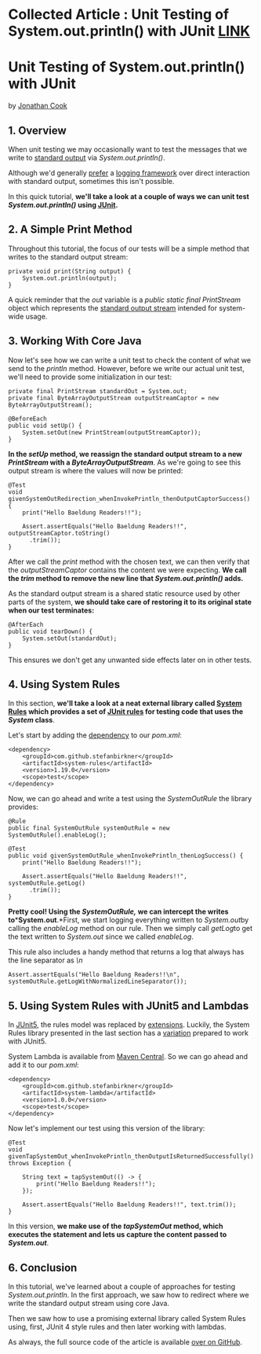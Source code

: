 # Collected Article : Unit Testing of System.out.println() with JUnit [LINK](https://www.baeldung.com/java-testing-system-out-println)

Unit Testing of System.out.println() with JUnit
===============================================

by [Jonathan Cook](https://www.baeldung.com/author/jonathan-cook/ "Posts by Jonathan Cook")

**1. Overview**
---------------

When unit testing we may occasionally want to test the messages that we write to [standard output](/linux/pipes-redirection#standard-io) via *System.out.println()*.

Although we'd generally [prefer](/java-system-out-println-vs-loggers) a [logging framework](/java-logging-intro) over direct interaction with standard output, sometimes this isn't possible.

In this quick tutorial, **we'll take a look at a couple of ways we can unit test *System.out.println()* using [JUnit](/tag/junit/).**

**2. A Simple Print Method**
----------------------------

Throughout this tutorial, the focus of our tests will be a simple method that writes to the standard output stream:

    private void print(String output) {
        System.out.println(output);
    }

A quick reminder that the *out* variable is a *public static final PrintStream* object which represents the [standard output stream](/java-lang-system) intended for system-wide usage.

**3. Working With Core Java**
-----------------------------

Now let's see how we can write a unit test to check the content of what we send to the *println* method. However, before we write our actual unit test, we'll need to provide some initialization in our test:

    private final PrintStream standardOut = System.out;
    private final ByteArrayOutputStream outputStreamCaptor = new ByteArrayOutputStream();

    @BeforeEach
    public void setUp() {
        System.setOut(new PrintStream(outputStreamCaptor));
    }

**In the *setUp* method, we reassign the standard output stream to a new *PrintStream* with a *ByteArrayOutputStream***. As we're going to see this output stream is where the values will now be printed:

    @Test
    void givenSystemOutRedirection_whenInvokePrintln_thenOutputCaptorSuccess() {
        print("Hello Baeldung Readers!!");
            
        Assert.assertEquals("Hello Baeldung Readers!!", outputStreamCaptor.toString()
          .trim());
    }

After we call the *print* method with the chosen text, we can then verify that the *outputStreamCaptor* contains the content we were expecting. **We call the *trim* method to remove the new line that *System.out.println()* adds.**

As the standard output stream is a shared static resource used by other parts of the system, **we should take care of restoring it to its original state when our test terminates:**

    @AfterEach
    public void tearDown() {
        System.setOut(standardOut);
    }

This ensures we don't get any unwanted side effects later on in other tests.

**4. Using System Rules**
-------------------------

In this section, **we'll take a look at a neat external library called [System Rules](https://stefanbirkner.github.io/system-rules/) which provides a set of [JUnit rules](/junit-4-rules) for testing code that uses the *System* class**.

Let's start by adding the [dependency](https://search.maven.org/classic/#search%7Cga%7C1%7Ca%3A%22system-rules%22) to our *pom.xml*:

    <dependency>
        <groupId>com.github.stefanbirkner</groupId>
        <artifactId>system-rules</artifactId>
        <version>1.19.0</version>
        <scope>test</scope>
    </dependency>

Now, we can go ahead and write a test using the *SystemOutRule* the library provides:

    @Rule
    public final SystemOutRule systemOutRule = new SystemOutRule().enableLog();

    @Test
    public void givenSystemOutRule_whenInvokePrintln_thenLogSuccess() {
        print("Hello Baeldung Readers!!");

        Assert.assertEquals("Hello Baeldung Readers!!", systemOutRule.getLog()
          .trim());
    }

**Pretty cool! Using the *SystemOutRule,* we can intercept the writes to*****System.out**.*First, we start logging everything written to *System.out*by calling the *enableLog* method on our rule. Then we simply call *getLog*to get the text written to *System.out* since we called *enableLog*.

This rule also includes a handy method that returns a log that always has the line separator as *\\n*

    Assert.assertEquals("Hello Baeldung Readers!!\n", systemOutRule.getLogWithNormalizedLineSeparator());

**5. Using System Rules with JUnit5 and Lambdas**
-------------------------------------------------

In [JUnit5](/junit-5), the rules model was replaced by [extensions](/junit-5-extensions). Luckily, the System Rules library presented in the last section has a [variation](https://github.com/stefanbirkner/system-lambda) prepared to work with JUnit5.

System Lambda is available from [Maven Central](https://search.maven.org/classic/#search%7Cga%7C1%7Ca%3A%22system-lambda%22). So we can go ahead and add it to our *pom.xml*:

    <dependency>
        <groupId>com.github.stefanbirkner</groupId>
        <artifactId>system-lambda</artifactId>
        <version>1.0.0</version>
        <scope>test</scope>
    </dependency>

Now let's implement our test using this version of the library:

    @Test
    void givenTapSystemOut_whenInvokePrintln_thenOutputIsReturnedSuccessfully() throws Exception {

        String text = tapSystemOut(() -> {
            print("Hello Baeldung Readers!!");
        });

        Assert.assertEquals("Hello Baeldung Readers!!", text.trim());
    }

In this version, **we make use of the *tapSystemOut* method, which executes the statement and lets us capture the content passed to *System.out***.

**6. Conclusion**
-----------------

In this tutorial, we've learned about a couple of approaches for testing *System.out.println*. In the first approach, we saw how to redirect where we write the standard output stream using core Java.

Then we saw how to use a promising external library called System Rules using, first, JUnit 4 style rules and then later working with lambdas.

As always, the full source code of the article is available [over on GitHub](https://github.com/eugenp/tutorials/tree/master/testing-modules/testing-libraries).
